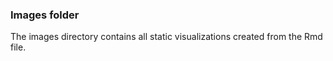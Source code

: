 ### Images folder

The images directory contains all static visualizations created from the Rmd file. 
